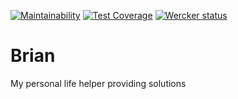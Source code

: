 [![Maintainability](https://api.codeclimate.com/v1/badges/42aa02c2b0d7dfe393bc/maintainability)](https://codeclimate.com/github/clucasalcantara/sophie/maintainability)
[![Test Coverage](https://api.codeclimate.com/v1/badges/42aa02c2b0d7dfe393bc/test_coverage)](https://codeclimate.com/github/clucasalcantara/sophie/test_coverage)
<a href="https://app.wercker.com/project/byKey/495994fe5d32fe5e3fdb86e928165cf3">
  <img alt="Wercker status" src="https://app.wercker.com/status/495994fe5d32fe5e3fdb86e928165cf3/s/master">
</a>

# Brian
My personal life helper providing solutions
